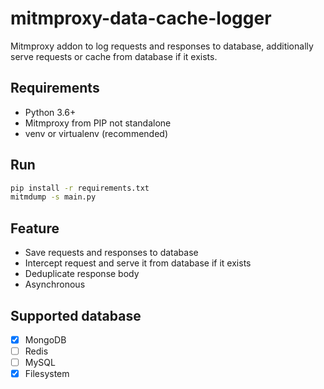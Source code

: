 # mitmproxy-data-cache-logger

Mitmproxy addon to log requests and responses to database, additionally serve requests or cache from database if it exists.

## Requirements

- Python 3.6+
- Mitmproxy from PIP not standalone
- venv or virtualenv (recommended)

## Run

```bash
pip install -r requirements.txt
mitmdump -s main.py
```

## Feature

- Save requests and responses to database
- Intercept request and serve it from database if it exists
- Deduplicate response body
- Asynchronous

## Supported database

- [x] MongoDB
- [ ] Redis
- [ ] MySQL
- [x] Filesystem
